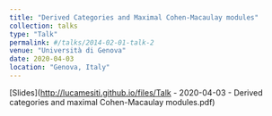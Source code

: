 ```yaml
---
title: "Derived Categories and Maximal Cohen-Macaulay modules"
collection: talks
type: "Talk"
permalink: #/talks/2014-02-01-talk-2
venue: "Università di Genova"
date: 2020-04-03
location: "Genova, Italy"
---
```


[Slides](http://lucamesiti.github.io/files/Talk - 2020-04-03 - Derived categories and maximal Cohen-Macaulay modules.pdf)
